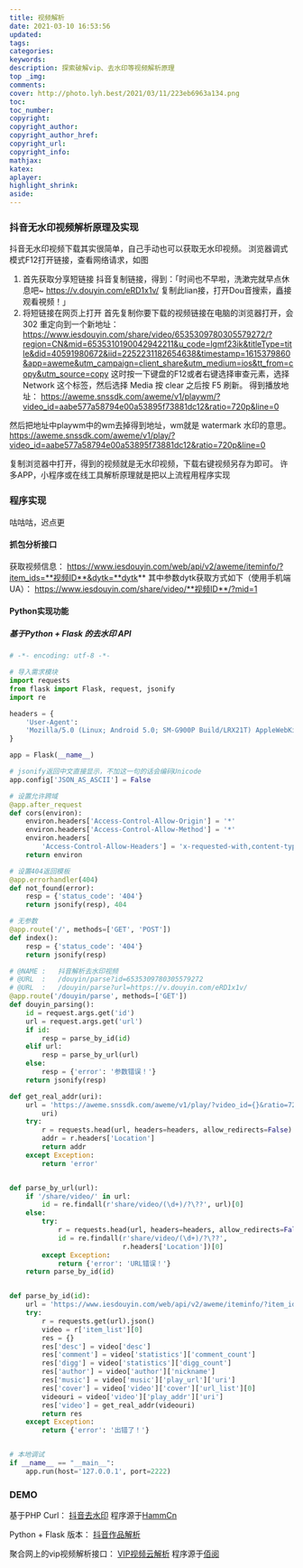 ```yaml
---
title: 视频解析
date: 2021-03-10 16:53:56
updated:
tags:
categories:
keywords:
description: 探索破解vip、去水印等视频解析原理
top _img:
comments:
cover: http://photo.lyh.best/2021/03/11/223eb6963a134.png
toc:
toc_number:
copyright:
copyright_author:
copyright_author_href:
copyright_url:
copyright_info:
mathjax:
katex:
aplayer:
highlight_shrink:
aside:
---
```


### 抖音无水印视频解析原理及实现
抖音无水印视频下载其实很简单，自己手动也可以获取无水印视频。
浏览器调式模式F12打开链接，查看网络请求，如图
1. 首先获取分享短链接
抖音复制链接，得到：「时间也不早啦，洗漱完就早点休息吧~  https://v.douyin.com/eRD1x1v/ 复制此lian接，打开Dou音搜索，矗接观看視频！」
2. 将短链接在网页上打开
首先复制你要下载的视频链接在电脑的浏览器打开，会 302 重定向到一个新地址：
https://www.iesdouyin.com/share/video/6535309780305579272/?region=CN&mid=6535310190042942211&u_code=lgmf23ik&titleType=title&did=40591980672&iid=2252231182654638&timestamp=1615379860&app=aweme&utm_campaign=client_share&utm_medium=ios&tt_from=copy&utm_source=copy
这时按一下键盘的F12或者右键选择审查元素，选择 Network 这个标签，然后选择 Media 按 clear 之后按 F5 刷新。
得到播放地址：
https://aweme.snssdk.com/aweme/v1/playwm/?video_id=aabe577a58794e00a53895f73881dc12&ratio=720p&line=0

然后把地址中playwm中的wm去掉得到地址，wm就是 watermark 水印的意思。
https://aweme.snssdk.com/aweme/v1/play/?video_id=aabe577a58794e00a53895f73881dc12&ratio=720p&line=0

复制浏览器中打开，得到的视频就是无水印视频，下载右键视频另存为即可。
许多APP，小程序或在线工具解析原理就是把以上流程用程序实现


### 程序实现
咕咕咕，迟点更

#### 抓包分析接口
获取视频信息：
https://www.iesdouyin.com/web/api/v2/aweme/iteminfo/?item_ids=**视频ID**&dytk=**dytk**
其中参数dytk获取方式如下（使用手机端UA）：
https://www.iesdouyin.com/share/video/**视频ID**/?mid=1

#### Python实现功能
##### 基于Python + Flask 的去水印 API
```python
# -*- encoding: utf-8 -*-

# 导入需求模块
import requests
from flask import Flask, request, jsonify
import re

headers = {
    'User-Agent':
    'Mozilla/5.0 (Linux; Android 5.0; SM-G900P Build/LRX21T) AppleWebKit/537.36 (KHTML, like Gecko) Chrome/70.0.3538.25 Mobile Safari/537.36'
}

app = Flask(__name__)

# jsonify返回中文直接显示，不加这一句的话会编码Unicode
app.config['JSON_AS_ASCII'] = False

# 设置允许跨域
@app.after_request
def cors(environ):
    environ.headers['Access-Control-Allow-Origin'] = '*'
    environ.headers['Access-Control-Allow-Method'] = '*'
    environ.headers[
        'Access-Control-Allow-Headers'] = 'x-requested-with,content-type'
    return environ

# 设置404返回模板
@app.errorhandler(404)
def not_found(error):
    resp = {'status_code': '404'}
    return jsonify(resp), 404

# 无参数
@app.route('/', methods=['GET', 'POST'])
def index():
    resp = {'status_code': '404'}
    return jsonify(resp)

# @NAME :   抖音解析去水印视频
# @URL  :   /douyin/parse?id=6535309780305579272
# @URL  :   /douyin/parse?url=https://v.douyin.com/eRD1x1v/ 
@app.route('/douyin/parse', methods=['GET'])
def douyin_parsing():
    id = request.args.get('id')
    url = request.args.get('url')
    if id:
        resp = parse_by_id(id)
    elif url:
        resp = parse_by_url(url)
    else:
        resp = {'error': '参数错误！'}
    return jsonify(resp)

def get_real_addr(uri):
    url = 'https://aweme.snssdk.com/aweme/v1/play/?video_id={}&ratio=720p&line=0'.format(
        uri)
    try:
        r = requests.head(url, headers=headers, allow_redirects=False)
        addr = r.headers['Location']
        return addr
    except Exception:
        return 'error'


def parse_by_url(url):
    if '/share/video/' in url:
        id = re.findall(r'share/video/(\d+)/?\??', url)[0]
    else:
        try:
            r = requests.head(url, headers=headers, allow_redirects=False)
            id = re.findall(r'share/video/(\d+)/?\??',
                            r.headers['Location'])[0]
        except Exception:
            return {'error': 'URL错误！'}
    return parse_by_id(id)


def parse_by_id(id):
    url = 'https://www.iesdouyin.com/web/api/v2/aweme/iteminfo/?item_ids=' + id
    try:
        r = requests.get(url).json()
        video = r['item_list'][0]
        res = {}
        res['desc'] = video['desc']
        res['comment'] = video['statistics']['comment_count']
        res['digg'] = video['statistics']['digg_count']
        res['author'] = video['author']['nickname']
        res['music'] = video['music']['play_url']['uri']
        res['cover'] = video['video']['cover']['url_list'][0]
        videouri = video['video']['play_addr']['uri']
        res['video'] = get_real_addr(videouri)
        return res
    except Exception:
        return {'error': '出错了！'}


# 本地调试
if __name__ == "__main__":
    app.run(host='127.0.0.1', port=2222)

```

### DEMO
基于PHP Curl：
[抖音去水印](https://douyin.lyh.best/) 程序源于[HammCn](https://github.com/HammCn/DouyinClear)

Python + Flask 版本：
[抖音作品解析](https://erma0.cn/v/dy.html)

聚合网上的vip视频解析接口：
[VIP视频云解析](https://vip.lyh.best/) 程序源于[佰阅](https://github.com/Baiyuetribe/baiyue_onekey/tree/master/DockerCodes)